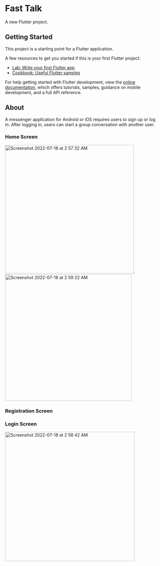# Fast Talk

A new Flutter project.

## Getting Started

This project is a starting point for a Flutter application.

A few resources to get you started if this is your first Flutter project:

- [Lab: Write your first Flutter app](https://docs.flutter.dev/get-started/codelab)
- [Cookbook: Useful Flutter samples](https://docs.flutter.dev/cookbook)

For help getting started with Flutter development, view the
[online documentation](https://docs.flutter.dev/), which offers tutorials,
samples, guidance on mobile development, and a full API reference.


## About

A messenger application for Android or iOS requires users to sign up or log in. After logging in, users can start a group conversation with another user.

### Home Screen

<img width="424" alt="Screenshot 2022-07-18 at 2 57 32 AM" src="https://user-images.githubusercontent.com/57489839/180860642-995171d9-2db8-483d-8320-ed04c77f2211.png">.            <img width="418" alt="Screenshot 2022-07-18 at 2 59 22 AM" src="https://user-images.githubusercontent.com/57489839/180860628-93cbc518-fb77-421f-b68a-556a051c03fb.png">

### Registration Screen



### Login Screen

<img width="427" alt="Screenshot 2022-07-18 at 2 58 42 AM" src="https://user-images.githubusercontent.com/57489839/180859916-b984d4c8-13f2-43d7-b665-a1a05ff3d894.png">

